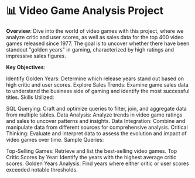 # 📊 Video Game Analysis Project
**Overview**:
Dive into the world of video games with this project, where we analyze critic and user scores, as well as sales data for the top 400 video games released since 1977. The goal is to uncover whether there have been standout "golden years" in gaming, characterized by high ratings and impressive sales figures.

**Key Objectives**:

Identify Golden Years: Determine which release years stand out based on high critic and user scores.
Explore Sales Trends: Examine game sales data to understand the business side of gaming and identify the most successful titles.
Skills Utilized:

SQL Querying: Craft and optimize queries to filter, join, and aggregate data from multiple tables.
Data Analysis: Analyze trends in video game ratings and sales to uncover patterns and insights.
Data Integration: Combine and manipulate data from different sources for comprehensive analysis.
Critical Thinking: Evaluate and interpret data to assess the evolution and impact of video games over time.
Sample Queries:

Top-Selling Games: Retrieve and list the best-selling video games.
Top Critic Scores by Year: Identify the years with the highest average critic scores.
Golden Years Analysis: Find years where either critic or user scores exceeded notable thresholds.
